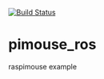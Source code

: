 [![Build Status](https://travis-ci.org/masetomonori/pimouse_ros.svg?branch=master)](https://travis-ci.org/masetomonori/pimouse_ros)

# pimouse_ros
raspimouse example
